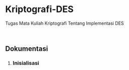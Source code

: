 <h1><b>Kriptografi-DES</b></h1>
<p>Tugas Mata Kuliah Kriptografi Tentang Implementasi DES</p>
<br>
<h2>Dokumentasi</h2>
<ol>
<li><h3>Inisialisasi</h3></li>
